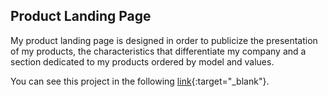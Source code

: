 ## Product Landing Page

My product landing page is designed in order to publicize the presentation of my products, the characteristics that differentiate my company and a section dedicated to my products ordered by model and values.


You can see this project in the following [link](https://luismgil.github.io/ProductLandingPage/){:target="_blank"}.

